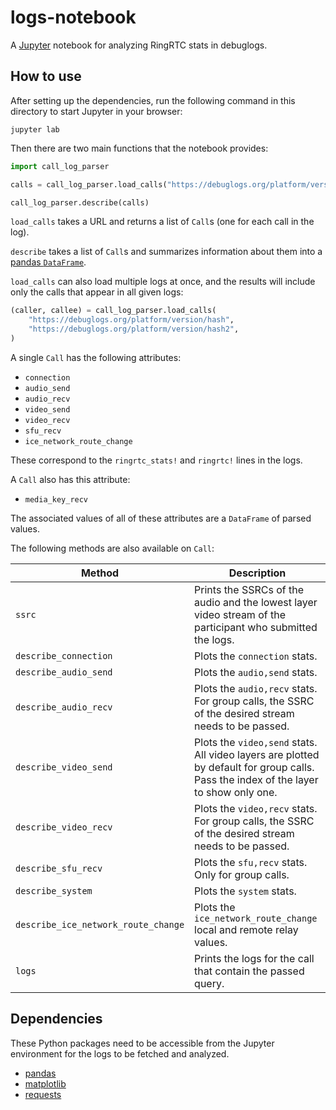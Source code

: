 # logs-notebook

A [Jupyter](https://jupyter.org/) notebook for analyzing RingRTC stats in
debuglogs.

## How to use

After setting up the dependencies, run the following command in this directory
to start Jupyter in your browser:

```shell
jupyter lab
```

Then there are two main functions that the notebook provides:

```python
import call_log_parser

calls = call_log_parser.load_calls("https://debuglogs.org/platform/version/hash")

call_log_parser.describe(calls)
```

`load_calls` takes a URL and returns a list of `Call`s (one for each call in
the log).

`describe` takes a list of `Call`s  and summarizes information about them into
a [pandas `DataFrame`](https://pandas.pydata.org/pandas-docs/stable/reference/api/pandas.DataFrame.html).

`load_calls` can also load multiple logs at once, and the results will include
only the calls that appear in all given logs:

```python
(caller, callee) = call_log_parser.load_calls(
    "https://debuglogs.org/platform/version/hash",
    "https://debuglogs.org/platform/version/hash2",
)
```

A single `Call` has the following attributes:

- `connection`
- `audio_send`
- `audio_recv`
- `video_send`
- `video_recv`
- `sfu_recv`
- `ice_network_route_change`

These correspond to the `ringrtc_stats!` and `ringrtc!` lines in the logs.

A `Call` also has this attribute:

- `media_key_recv`

The associated values of all of these attributes are a `DataFrame` of parsed
values.

The following methods are also available on `Call`:

|Method                              |Description|
|------------------------------------|-----------|
|`ssrc`                              |Prints the SSRCs of the audio and the lowest layer video stream of the participant who submitted the logs.|
|`describe_connection`               |Plots the `connection` stats.|
|`describe_audio_send`               |Plots the `audio,send` stats.|
|`describe_audio_recv`               |Plots the `audio,recv` stats. For group calls, the SSRC of the desired stream needs to be passed.|
|`describe_video_send`               |Plots the `video,send` stats. All video layers are plotted by default for group calls. Pass the index of the layer to show only one.|
|`describe_video_recv`               |Plots the `video,recv` stats. For group calls, the SSRC of the desired stream needs to be passed.|
|`describe_sfu_recv`                 |Plots the `sfu,recv` stats. Only for group calls.|
|`describe_system`                   |Plots the `system` stats.|
|`describe_ice_network_route_change` |Plots the `ice_network_route_change` local and remote relay values.|
|`logs`                              |Prints the logs for the call that contain the passed query.|

## Dependencies

These Python packages need to be accessible from the Jupyter environment for
the logs to be fetched and analyzed.

- [pandas](https://pypi.org/project/pandas/)
- [matplotlib](https://pypi.org/project/matplotlib/)
- [requests](https://pypi.org/project/requests/)
